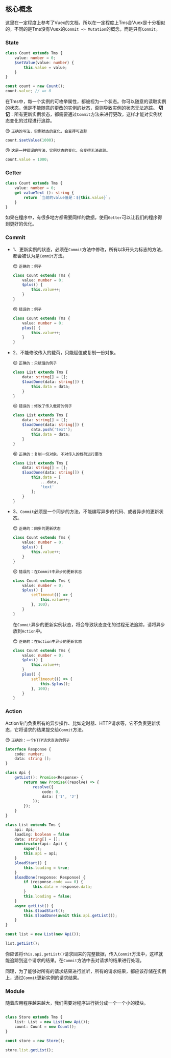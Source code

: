 ## 核心概念

这里在一定程度上参考了Vuex的文档，所以在一定程度上Tms合Vuex是十分相似的，不同的是Tms没有Vuex的`Commit => Mutation`的概念，而是只有`Commit`。


### State
```typescript
class Count extends Tms {
    value: number = 0;
    $setValue(value: number) {
        this.value = value;
    }
}

const count = new Count();
count.value; // => 0
```
在Tms中，每一个实例的可枚举属性，都被视为一个状态。你可以随意的读取实例的状态，但是不能随意的更改的实例的状态，否则导致实例的状态无法追踪。
**切记**：所有更新实例状态，都需要通过`Commit`方法来进行更改，这样才能对实例状态变化的过程进行追踪。

😊 `正确的写法，实例状态的变化，会变得可追踪`
```typescript
count.$setValue(1000);
```
😢 `这是一种错误的写法，实例状态的变化，会变得无法追踪。`
```typescript
count.value = 1000;
```


### Getter
```typescript
class Count extends Tms {
    value: number = 0;
    get valueText (): string {
        return `当前的value值是：${this.value}`;
    }
}
```
如果在程序中，有很多地方都需要同样的数据，使用`Getter`可以让我们的程序得到更好的优化。


### Commit
- 1、更新实例的状态，必须在`Commit`方法中修改，所有以$开头为标志的方法，都会被认为是`Commit`方法。  

    😊 `正确的：例子`
    ```typescript
    class Count extends Tms {
        value: number = 0;
        $plus() {
            this.value++;
        }
    }
    ```
    😢 `错误的：例子`
    ```typescript
    class Count extends Tms {
        value: number = 0;
        plus() {
            this.value++;
        }
    }
    ```

- 2、不能修改传入的载荷，只能赋值或复制一份对象。

    😊 `正确的：只赋值的例子`
    ```typescript
    class List extends Tms {
        data: string[] = [];
        $loadDone(data: string[]) {
            this.data = data;
        }
    }
    ```
    😢 `错误的：修改了传入载荷的例子`
    ```typescript
    class List extends Tms {
        data: string[] = [];
        $loadDone(data: string[]) {
            data.push('text');
            this.data = data;
        }
    }
    ```
    😢 `正确的：复制一份对象，不对传入的载荷进行更改`
    ```typescript
    class List extends Tms {
        data: string[] = [];
        $loadDone(data: string[]) {
            this.data = [
                ...data,
                'text'
            ];
        }
    }
    ```
- 3、`Commit`必须是一个同步的方法，不能编写异步的代码、或者异步的更新状态。

    😊 `正确的：同步的更新状态`
    ```typescript
    class Count extends Tms {
        value: number = 0;
        $plus() {
            this.value++;
        }
    }
    ```
    😢 `错误的：在Commit中异步的更新状态`
    ```typescript
    class Count extends Tms {
        value: number = 0;
        $plus() {
            setTimeout(() => {
                this.value++;
            }, 100);
        }
    }
    ```
    在`Commit`异步的更新实例状态，将会导致状态变化的过程无法追踪，请将异步放到`Action`中。  

    😊 `正确的：在Action中异步的更新状态`
    ```typescript
    class Count extends Tms {
        value: number = 0;
        $plus() {
            this.value++;
        }
        plus() {
            setTimeout(() => {
                this.$plus();
            }, 100);   
        }
    }
    ```

### Action
Action专门负责所有的异步操作、比如定时器、HTTP请求等，它不负责更新状态，它将请求的结果提交给`Commit`方法。

😊 `正确的：一个HTTP请求查询的例子`
```typescript
interface Response {
    code: number;
    data: string [];
}

class Api {
    getList(): Promise<Response> {
        return new Promise((resolve) => {
            resolve({
                code: 0,
                data: ['1', '2']
            });
        });
    }
}

class List extends Tms {
    api: Api;
    loading: boolean = false
    data: string[] = [];
    constructor(api: Api) {
        super();
        this.api = api;
    }
    $loadStart() {
        this.loading = true;
    }
    $loadDone(response: Response) {
        if (response.code === 0) {
            this.data = response.data;
        }
        this.loading = false;
    }
    async getList() {
        this.$loadStart();
        this.$loadDone(await this.api.getList());
    }
}

const list = new List(new Api());

list.getList();
```
你应该将`this.api.getList()`请求回来的完整数据，传入`Commit`方法中，这样就能追踪到这个请求的结果。在`Commit`方法中去对请求的结果进行处理。

同理，为了能够对所有的请求结果进行监听，所有的请求结果，都应该存储在实例上，通过`Commit`更新实例的请求结果。


### Module
随着应用程序越来越大，我们需要对程序进行拆分成一个一个小的模块。
```typescript

class Store extends Tms {
    list: List = new List(new Api());
    count: Count = new Count();
}

const store = new Store();

store.list.getList();
```

